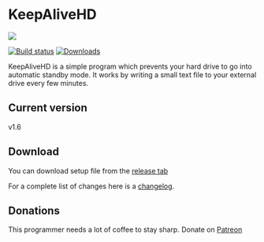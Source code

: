 # KeepAliveHD

<img src="https://github.com/stsrki/KeepAliveHD/blob/master/Design/Images/128x128/App04.png" />

[![Build status](https://ci.appveyor.com/api/projects/status/be2sr7hpx3kj3gee?svg=true)](https://ci.appveyor.com/project/stsrki/keepalivehd) [![Downloads](https://img.shields.io/github/downloads/stsrki/KeepAliveHD/total.svg)](https://github.com/stsrki/KeepAliveHD/releases)

KeepAliveHD is a simple program which prevents your hard drive to go into automatic standby mode. It works by writing a small text file to your external drive every few minutes.

## Current version
v1.6

## Download
You can download setup file from the [release tab](https://github.com/stsrki/KeepAliveHD/releases)

For a complete list of changes here is a [changelog](https://github.com/stsrki/keepalivehd/blob/master/CHANGES.md).

## Donations
This programmer needs a lot of coffee to stay sharp. Donate on [Patreon](https://www.patreon.com/mladenmacanovic)
